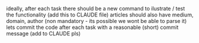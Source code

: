 ideally, after each task there should be a new command to ilustrate / test the functionality (add this to CLAUDE file)
articles should also have medium, domain, author (non mandatory - its possible we wont be able to parse it)
lets commit the code after each task with a reasonable (short) commit message (add to CLAUDE pls)